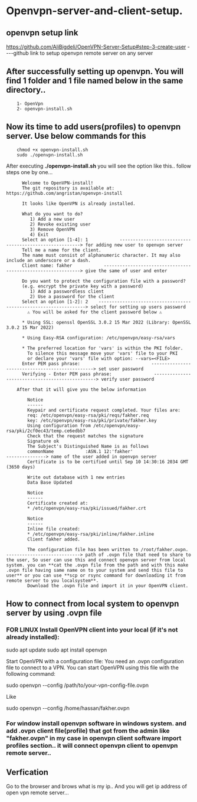 # Openvpn-server-and-client-setup.

## openvpn setup link

https://github.com/AliBigdeli/OpenVPN-Server-Setup#step-3-create-user     ----github link to setup openvpn remote server on any server

## After successfully setting up openvpn. You will find 1 folder and 1 file named below in the same directory..

        1- OpenVpn  
        2- openvpn-install.sh

## Now its time to add users(profiles)  to openvpn server. Use below commands for this

        chmod +x openvpn-install.sh
        sudo ./openvpn-install.sh

  After executing **./openvpn-install.sh** you will see the option like this.. follow steps one by one...   

          Welcome to OpenVPN-install!
          The git repository is available at: https://github.com/angristan/openvpn-install
          
          It looks like OpenVPN is already installed.
          
          What do you want to do?
             1) Add a new user
             2) Revoke existing user
             3) Remove OpenVPN
             4) Exit
          Select an option [1-4]: 1            -------------------------------------------------------> for adding new user to openvpn server
          Tell me a name for the client.
          The name must consist of alphanumeric character. It may also include an underscore or a dash.
          Client name: fakher            -------------------------------------------------------------> give the same of user and enter
          
          Do you want to protect the configuration file with a password?
          (e.g. encrypt the private key with a password)
             1) Add a passwordless client
             2) Use a password for the client
          Select an option [1-2]: 2    -----------------------------------------------------------------> select for setting up users password
            ⚠️ You will be asked for the client password below ⚠️
          
          * Using SSL: openssl OpenSSL 3.0.2 15 Mar 2022 (Library: OpenSSL 3.0.2 15 Mar 2022)
          
          * Using Easy-RSA configuration: /etc/openvpn/easy-rsa/vars
          
          * The preferred location for 'vars' is within the PKI folder.
            To silence this message move your 'vars' file to your PKI
            or declare your 'vars' file with option: --vars=<FILE>
          Enter PEM pass phrase:                           ------------------------------------------------> set user password
          Verifying - Enter PEM pass phrase:                ------------------------------------------------> verify user password
        
        After that it will give you the below information 
            
            Notice
            ------
            Keypair and certificate request completed. Your files are:
            req: /etc/openvpn/easy-rsa/pki/reqs/fakher.req
            key: /etc/openvpn/easy-rsa/pki/private/fakher.key
            Using configuration from /etc/openvpn/easy-rsa/pki/2cf0ec43/temp.ce6edbb7
            Check that the request matches the signature
            Signature ok
            The Subject's Distinguished Name is as follows
            commonName            :ASN.1 12:'fakher'                         ---------------> name of the user added in openvpn server
            Certificate is to be certified until Sep 10 14:30:16 2034 GMT (3650 days)
            
            Write out database with 1 new entries
            Data Base Updated
            
            Notice
            ------
            Certificate created at:
            * /etc/openvpn/easy-rsa/pki/issued/fakher.crt
            
            Notice
            ------
            Inline file created:
            * /etc/openvpn/easy-rsa/pki/inline/fakher.inline
            Client fakher added.
            
            The configuration file has been written to /root/fakher.ovpn.  ----------------------------> path of .ovpn file that need to share to the user, So user can use this and connect openvpn server from local system. you can **cat the .ovpn file from the path and with this make .ovpn file having same name on to your system and send this file to user** or you can use **scp or rsync command for downloading it from remote server to you localsystem**.                 
            Download the .ovpn file and import it in your OpenVPN client.

## How to connect from local system to openvpn server by using .ovpn file

### FOR LINUX Install OpenVPN client into your local (if it's not already installed):

  sudo apt update
  sudo apt install openvpn

Start OpenVPN with a configuration file: You need an .ovpn configuration file to connect to a VPN. You can start OpenVPN using this file with the following command:

  sudo openvpn --config /path/to/your-vpn-config-file.ovpn

  Like 

  sudo openvpn --config /home/hassan/fakher.ovpn 

### For window install openvpn software in windows system. and add .ovpn client file(profile) that got from the admin like "fakher.ovpn" in my case in openvpn client software import profiles section.. it will connect openvpn client to openvpn remote server..


## Verfication

  Go to the browser and brows what is my ip.. And you will get ip address of open vpn remote server...
